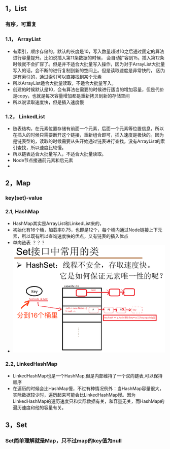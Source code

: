 ## 1，List
### 有序，可重复

### 1.1， ArrayList
* 有索引，顺序存储的，默认的长度是10，写入数量超过10之后通过固定的算法进行容量提升。比如说插入第11条数据的时候， 会自动扩容到15。插入第12条时候就不会扩容了。但是并不适合大批量写入操作，因为对于ArrayList大批量写入的话，会不断的进行复制到新的空间上。但是读取速度是非常快的， 因为是有索引的，通过索引可以直接找到某个元素
* 所以ArrayList适合大批量读取，不适合大批量写入。
* 创建的时候默认是10，会有算法在需要的时候进行适当的增加容量，但是代价是copy，也就是每次容量增加都是重新拷贝到新的存储空间
* 所以说读取速度快，但是插入速度慢

### 1.2， LinkedList

* 链表结构，在元素位置存储有前面一个元素，后面一个元素等位置信息，所以在插入的时候只需要断开这个链接，重新组合即可，插入速度是极快的。因为是链表型的，读取的时候需要从头开始通过链表进行查找，没有ArrayList的索引查找，所以速度比较慢。
* 所以链表适合大批量写入，不适合大批量读取。
* Node节点接通前元素和后元素
* 

## 2，Map

### key(set)-value

### 2.1, HashMap
* HashMap其实是ArrayList和LinkedList来的，
* 初始化有16个桶，加载率0.75，也即是12个，每个桶内通过Node链接上下元素，所以既有所以查询速度快的优点，又有链表的插入优点
* 单向链表 ？？？
* ![](assets/image-20190809210702410.png)

### 2.2, LinkedHashMap
* LinkedHashMap也是一个HashMap,但是内部维持了一个双向链表,可以保持顺序
* 在遍历的时候会比HashMap慢，不过有种情况例外：当HashMap容量很大，实际数据较少时，遍历起来可能会比LinkedHashMap慢。因为LinkedHashMap的遍历速度只和实际数据有关，和容量无关，而HashMap的遍历速度和他的容量有关。

## 3，Set
### Set简单理解就是Map，只不过map的key值为null